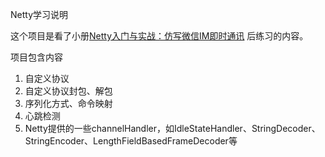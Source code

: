 Netty学习说明

这个项目是看了小册[Netty入门与实战：仿写微信IM即时通讯](https://juejin.cn/book/6844733738119593991/section/6844733738295918599?enter_from=course_center&utm_source=course_center) 后练习的内容。

项目包含内容
1. 自定义协议
2. 自定义协议封包、解包
3. 序列化方式、命令映射
4. 心跳检测
5. Netty提供的一些channelHandler，如IdleStateHandler、StringDecoder、StringEncoder、LengthFieldBasedFrameDecoder等
